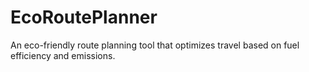 # EcoRoutePlanner
An eco-friendly route planning tool that optimizes travel based on fuel efficiency and emissions.
